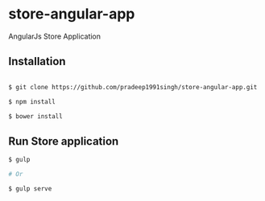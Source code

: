 # store-angular-app
AngularJs Store Application

## Installation

```sh

$ git clone https://github.com/pradeep1991singh/store-angular-app.git

$ npm install

$ bower install
```

## Run Store application

```sh
$ gulp

# Or

$ gulp serve
```
